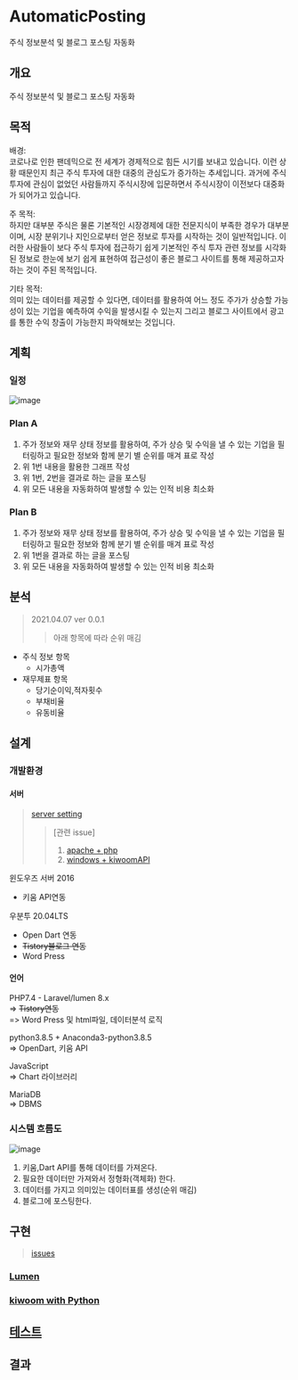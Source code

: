 # AutomaticPosting

주식 정보분석 및 블로그 포스팅 자동화
## 개요
주식 정보분석 및 블로그 포스팅 자동화

## 목적
배경:<br>
 코로나로 인한 팬데믹으로 전 세계가 경제적으로 힘든 시기를 보내고 있습니다. 이런 상황 때문인지 최근 주식 투자에 대한 대중의 관심도가 증가하는 추세입니다. 과거에 주식 투자에 관심이 없었던 사람들까지 주식시장에 입문하면서 주식시장이 이전보다 대중화가 되어가고 있습니다.

주 목적:<br> 
 하지만 대부분 주식은 물론 기본적인 시장경제에 대한 전문지식이 부족한 경우가 대부분이며, 시장 분위기나 지인으로부터 얻은 정보로 투자를 시작하는 것이 일반적입니다. 이러한 사람들이 보다 주식 투자에 접근하기 쉽게 기본적인 주식 투자 관련 정보를 시각화된 정보로 한눈에 보기 쉽게 표현하여 접근성이 좋은 블로그 사이트를 통해 제공하고자 하는 것이 주된 목적입니다.

기타 목적:<br>
 의미 있는 데이터를 제공할 수 있다면, 데이터를 활용하여 어느 정도 주가가 상승할 가능성이 있는 기업을 예측하여 수익을 발생시킬 수 있는지 그리고 블로그 사이트에서 광고를 통한 수익 창출이 가능한지 파악해보는 것입니다.
## 계획
### 일정
![image](https://user-images.githubusercontent.com/42951596/113843659-bc1ce700-97ce-11eb-9c2a-5258ec302fb8.png)
### Plan A
1. 주가 정보와 재무 상태 정보를 활용하여, 주가 상승 및 수익을 낼 수 있는 기업을 필터링하고 필요한 정보와 함께 분기 별 순위를 매겨 표로 작성
2. 위 1번 내용을 활용한 그래프 작성
3. 위 1번, 2번을 결과로 하는 글을 포스팅
4. 위 모든 내용을 자동화하여 발생할 수 있는 인적 비용 최소화

### Plan B
1. 주가 정보와 재무 상태 정보를 활용하여, 주가 상승 및 수익을 낼 수 있는 기업을 필터링하고 필요한 정보와 함께 분기 별 순위를 매겨 표로 작성
2. 위 1번을 결과로 하는 글을 포스팅
3. 위 모든 내용을 자동화하여 발생할 수 있는 인적 비용 최소화

## 분석
> 2021.04.07 ver 0.0.1
>> 아래 항목에 따라 순위 매김
- 주식 정보 항목
  - 시가총액
- 재무제표 항목
  - 당기순이익,적자횟수
  - 부채비율  
  - 유동비율
## 설계
### 개발환경
#### 서버
> [server setting](./docs/server-setting.md)
>> [관련 issue]<br>
>> 1. [apache + php](https://github.com/miniyus/AutomaticPosting/issues/1)
>> 2. [windows + kiwoomAPI](https://github.com/miniyus/AutomaticPosting/issues/2)

윈도우즈 서버 2016
- 키움 API연동

우분투 20.04LTS
- Open Dart 연동 
- ~~Tistory블로그 연동~~
- Word Press

#### 언어
PHP7.4 - Laravel/lumen 8.x<br>
=> ~~Tistory연동~~ <br>
=> Word Press 및 html파일, 데이터분석 로직

python3.8.5 + Anaconda3-python3.8.5<br>
=> OpenDart, 키움 API

JavaScript<br>
=> Chart 라이브러리

MariaDB<br>
=> DBMS

### 시스템 흐름도
![image](https://user-images.githubusercontent.com/42951596/113844114-203fab00-97cf-11eb-91bf-22e587f52415.png)

1. 키움,Dart API를 통해 데이터를 가져온다.
2. 필요한 데이터만 가져와서 정형화(객체화) 한다.
3. 데이터를 가지고 의미있는 데이터표를 생성(순위 매김)
4. 블로그에 포스팅한다.

## 구현
> [issues](https://github.com/miniyus/AutomaticPosting/issues)

### [Lumen](https://github.com/miniyus/AutomaticPosting-lumen/tree/master)

### [kiwoom with Python](https://github.com/miniyus/AutomaticPosting-python/tree/master)

## [테스트](./test)



## 결과
